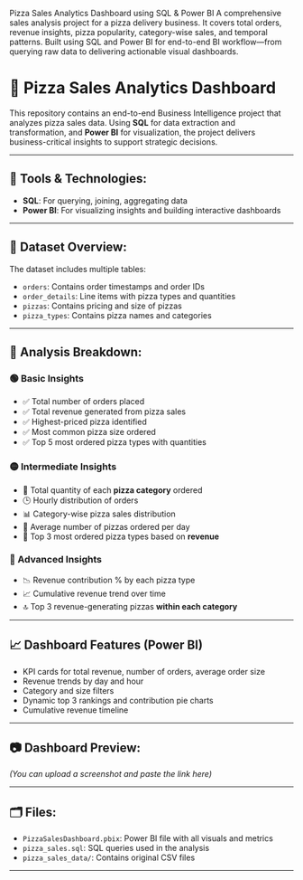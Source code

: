 Pizza Sales Analytics Dashboard using SQL & Power BI
A comprehensive sales analysis project for a pizza delivery business. It covers total orders, revenue insights, pizza popularity, category-wise sales, and temporal patterns. 
Built using SQL and Power BI for end-to-end BI workflow—from querying raw data to delivering actionable visual dashboards.
# 🍕 Pizza Sales Analytics Dashboard

This repository contains an end-to-end Business Intelligence project that analyzes pizza sales data. Using **SQL** for data extraction and transformation, and **Power BI** for visualization, the project delivers business-critical insights to support strategic decisions.

---

## 🔧 Tools & Technologies:
- **SQL**: For querying, joining, aggregating data
- **Power BI**: For visualizing insights and building interactive dashboards

---

## 📂 Dataset Overview:
The dataset includes multiple tables:
- `orders`: Contains order timestamps and order IDs
- `order_details`: Line items with pizza types and quantities
- `pizzas`: Contains pricing and size of pizzas
- `pizza_types`: Contains pizza names and categories

---

## 🧠 Analysis Breakdown:

### 🟢 Basic Insights
- ✅ Total number of orders placed  
- ✅ Total revenue generated from pizza sales  
- ✅ Highest-priced pizza identified  
- ✅ Most common pizza size ordered  
- ✅ Top 5 most ordered pizza types with quantities  

### 🟡 Intermediate Insights
- 🔁 Total quantity of each **pizza category** ordered  
- 🕒 Hourly distribution of orders  
- 📊 Category-wise pizza sales distribution  
- 📅 Average number of pizzas ordered per day  
- 💸 Top 3 most ordered pizza types based on **revenue**

### 🔴 Advanced Insights
- 📉 Revenue contribution % by each pizza type  
- 📈 Cumulative revenue trend over time  
- 🔝 Top 3 revenue-generating pizzas **within each category**

---

## 📈 Dashboard Features (Power BI)
- KPI cards for total revenue, number of orders, average order size
- Revenue trends by day and hour
- Category and size filters
- Dynamic top 3 rankings and contribution pie charts
- Cumulative revenue timeline

---

## 📷 Dashboard Preview:
*(You can upload a screenshot and paste the link here)*

---

## 🗂 Files:
- `PizzaSalesDashboard.pbix`: Power BI file with all visuals and metrics
- `pizza_sales.sql`: SQL queries used in the analysis
- `pizza_sales_data/`: Contains original CSV files

---
